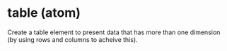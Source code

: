 # table (atom)

Create a table element to present data that has more than one dimension (by using rows and columns to acheive this).
